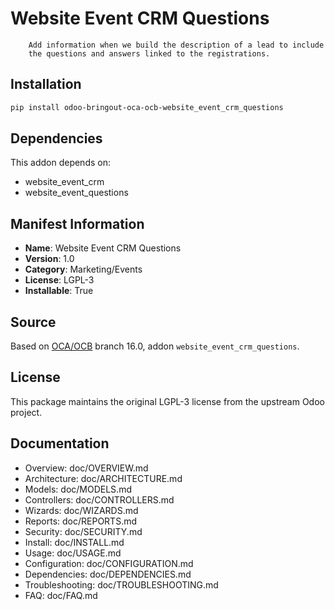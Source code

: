 # Website Event CRM Questions


        Add information when we build the description of a lead to include
        the questions and answers linked to the registrations.
    

## Installation

```bash
pip install odoo-bringout-oca-ocb-website_event_crm_questions
```

## Dependencies

This addon depends on:
- website_event_crm
- website_event_questions

## Manifest Information

- **Name**: Website Event CRM Questions
- **Version**: 1.0
- **Category**: Marketing/Events
- **License**: LGPL-3
- **Installable**: True

## Source

Based on [OCA/OCB](https://github.com/OCA/OCB) branch 16.0, addon `website_event_crm_questions`.

## License

This package maintains the original LGPL-3 license from the upstream Odoo project.

## Documentation

- Overview: doc/OVERVIEW.md
- Architecture: doc/ARCHITECTURE.md
- Models: doc/MODELS.md
- Controllers: doc/CONTROLLERS.md
- Wizards: doc/WIZARDS.md
- Reports: doc/REPORTS.md
- Security: doc/SECURITY.md
- Install: doc/INSTALL.md
- Usage: doc/USAGE.md
- Configuration: doc/CONFIGURATION.md
- Dependencies: doc/DEPENDENCIES.md
- Troubleshooting: doc/TROUBLESHOOTING.md
- FAQ: doc/FAQ.md
